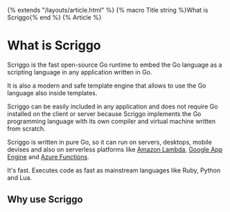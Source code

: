 {% extends "/layouts/article.html" %}
{% macro Title string %}What is Scriggo{% end %} 
{% Article %}

# What is Scriggo

Scriggo is the fast open-source Go runtime to embed the Go language as a scripting language in any application written in Go.

It is also a modern and safe template engine that allows to use the Go language also inside templates.  
 
Scriggo can be easily included in any application and does not require Go installed on the client or server because
Scriggo implements the Go programming language with its own compiler and virtual machine written from scratch.

Scriggo is written in pure Go, so it can run on servers, desktops, mobile devises and also on serverless platforms
like <a href="https://aws.amazon.com/lambda/">Amazon Lambda</a>,
<a href="https://cloud.google.com/appengine/">Google App Engine</a> and
<a href="https://azure.microsoft.com/services/functions/">Azure Functions</a>.

It's fast. Executes code as fast as mainstream languages like Ruby, Python and Lua. 

## Why use Scriggo